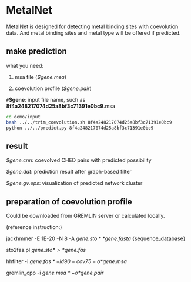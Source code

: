 # MetalNet 

MetalNet is designed for detecting metal binding sites with coevolution data. And metal binding sites and metal type will be offered if predicted.

## make prediction
what you need:

1. msa file  (*$gene.msa*)

2. coevolution profile  (*$gene.pair*)

`#`**$gene**: input file name, such as **8f4a248217074d25a8bf3c71391e0bc9**.msa

```bash
cd demo/input
bash ../../trim_coevolution.sh 8f4a248217074d25a8bf3c71391e0bc9
python ../../predict.py 8f4a248217074d25a8bf3c71391e0bc9
```
## result

*$gene.cnn*: coevolved CHED pairs with predicted possibility

*$gene.dat*: prediction result after graph-based filter 

*$gene.gv.eps*: visualization of predicted network cluster 

## preparation of coevolution profile

Could be downloaded from GREMLIN server or calculated locally.

(reference instruction:)

jackhmmer -E 1E-20  -N 8  -A *$gene.sto*   *$gene.fasta*   {sequence_database}

sto2fas.pl  *$gene.sto*  >  *$gene.fas*

hhfilter  -i  *$gene.fas*  -id 90  -cov 75  -o *$gene.msa*

gremlin_cpp  -i *$gene.msa*  -o *$gene.pair*



